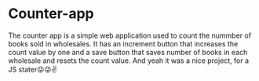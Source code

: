 # Counter-app
The counter app is a simple web application used to count the nummber of books sold in wholesales.
It has an increment button that increases the count value by one and a save button that saves number of books in each wholesale and resets the count value.
And yeah it was a nice project, for a JS stater😜😜✌
